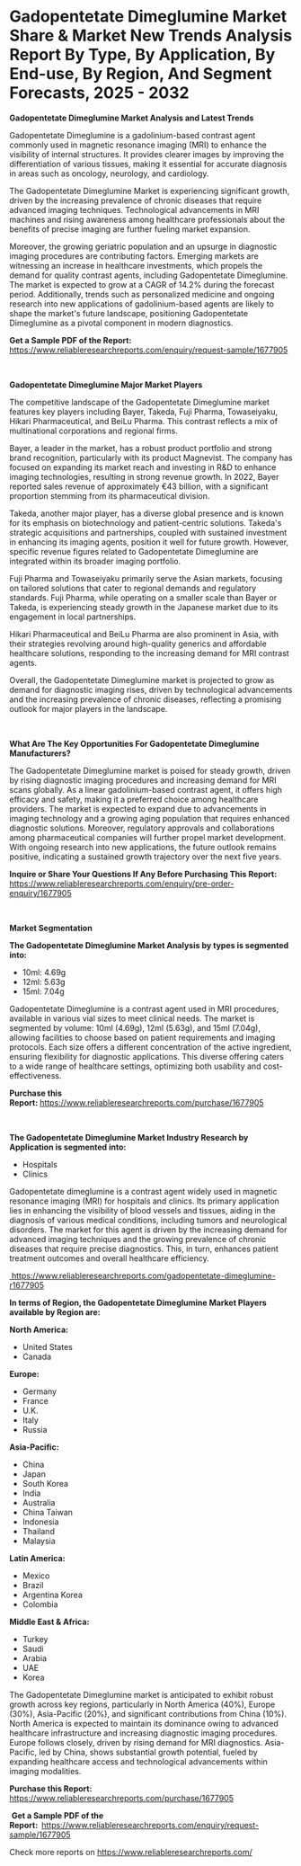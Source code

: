 <p><h1>Gadopentetate Dimeglumine Market Share & Market New Trends Analysis Report By Type, By Application, By End-use, By Region, And Segment Forecasts, 2025 - 2032</h1></p><p><strong>Gadopentetate Dimeglumine Market Analysis and Latest Trends</strong></p>
<p><p>Gadopentetate Dimeglumine is a gadolinium-based contrast agent commonly used in magnetic resonance imaging (MRI) to enhance the visibility of internal structures. It provides clearer images by improving the differentiation of various tissues, making it essential for accurate diagnosis in areas such as oncology, neurology, and cardiology. </p><p>The Gadopentetate Dimeglumine Market is experiencing significant growth, driven by the increasing prevalence of chronic diseases that require advanced imaging techniques. Technological advancements in MRI machines and rising awareness among healthcare professionals about the benefits of precise imaging are further fueling market expansion. </p><p>Moreover, the growing geriatric population and an upsurge in diagnostic imaging procedures are contributing factors. Emerging markets are witnessing an increase in healthcare investments, which propels the demand for quality contrast agents, including Gadopentetate Dimeglumine. The market is expected to grow at a CAGR of 14.2% during the forecast period. Additionally, trends such as personalized medicine and ongoing research into new applications of gadolinium-based agents are likely to shape the market's future landscape, positioning Gadopentetate Dimeglumine as a pivotal component in modern diagnostics.</p></p>
<p><strong>Get a Sample PDF of the Report:&nbsp;</strong> <a href="https://www.reliableresearchreports.com/enquiry/request-sample/1677905?utm_campaign=3031&utm_medium=2&utm_source=Github&utm_content=ia&utm_term=25032025&utm_id=gadopentetate-dimeglumine">https://www.reliableresearchreports.com/enquiry/request-sample/1677905</a></p>
<p>&nbsp;</p>
<p><strong>Gadopentetate Dimeglumine Major Market Players</strong></p>
<p><p>The competitive landscape of the Gadopentetate Dimeglumine market features key players including Bayer, Takeda, Fuji Pharma, Towaseiyaku, Hikari Pharmaceutical, and BeiLu Pharma. This contrast reflects a mix of multinational corporations and regional firms.</p><p>Bayer, a leader in the market, has a robust product portfolio and strong brand recognition, particularly with its product Magnevist. The company has focused on expanding its market reach and investing in R&D to enhance imaging technologies, resulting in strong revenue growth. In 2022, Bayer reported sales revenue of approximately €43 billion, with a significant proportion stemming from its pharmaceutical division.</p><p>Takeda, another major player, has a diverse global presence and is known for its emphasis on biotechnology and patient-centric solutions. Takeda's strategic acquisitions and partnerships, coupled with sustained investment in enhancing its imaging agents, position it well for future growth. However, specific revenue figures related to Gadopentetate Dimeglumine are integrated within its broader imaging portfolio.</p><p>Fuji Pharma and Towaseiyaku primarily serve the Asian markets, focusing on tailored solutions that cater to regional demands and regulatory standards. Fuji Pharma, while operating on a smaller scale than Bayer or Takeda, is experiencing steady growth in the Japanese market due to its engagement in local partnerships.</p><p>Hikari Pharmaceutical and BeiLu Pharma are also prominent in Asia, with their strategies revolving around high-quality generics and affordable healthcare solutions, responding to the increasing demand for MRI contrast agents. </p><p>Overall, the Gadopentetate Dimeglumine market is projected to grow as demand for diagnostic imaging rises, driven by technological advancements and the increasing prevalence of chronic diseases, reflecting a promising outlook for major players in the landscape.</p></p>
<p>&nbsp;</p>
<p><strong>What Are The Key Opportunities For Gadopentetate Dimeglumine Manufacturers?</strong></p>
<p><p>The Gadopentetate Dimeglumine market is poised for steady growth, driven by rising diagnostic imaging procedures and increasing demand for MRI scans globally. As a linear gadolinium-based contrast agent, it offers high efficacy and safety, making it a preferred choice among healthcare providers. The market is expected to expand due to advancements in imaging technology and a growing aging population that requires enhanced diagnostic solutions. Moreover, regulatory approvals and collaborations among pharmaceutical companies will further propel market development. With ongoing research into new applications, the future outlook remains positive, indicating a sustained growth trajectory over the next five years.</p></p>
<p><strong>Inquire or Share Your Questions If Any Before Purchasing This Report:</strong> <a href="https://www.reliableresearchreports.com/enquiry/pre-order-enquiry/1677905?utm_campaign=3031&utm_medium=2&utm_source=Github&utm_content=ia&utm_term=25032025&utm_id=gadopentetate-dimeglumine">https://www.reliableresearchreports.com/enquiry/pre-order-enquiry/1677905</a></p>
<p>&nbsp;</p>
<p><strong>Market Segmentation</strong></p>
<p><strong>The Gadopentetate Dimeglumine Market Analysis by types is segmented into:</strong></p>
<p><ul><li>10ml: 4.69g</li><li>12ml: 5.63g</li><li>15ml: 7.04g</li></ul></p>
<p><p>Gadopentetate Dimeglumine is a contrast agent used in MRI procedures, available in various vial sizes to meet clinical needs. The market is segmented by volume: 10ml (4.69g), 12ml (5.63g), and 15ml (7.04g), allowing facilities to choose based on patient requirements and imaging protocols. Each size offers a different concentration of the active ingredient, ensuring flexibility for diagnostic applications. This diverse offering caters to a wide range of healthcare settings, optimizing both usability and cost-effectiveness.</p></p>
<p><strong>Purchase this Report:&nbsp;</strong><a href="https://www.reliableresearchreports.com/purchase/1677905?utm_campaign=3031&utm_medium=2&utm_source=Github&utm_content=ia&utm_term=25032025&utm_id=gadopentetate-dimeglumine">https://www.reliableresearchreports.com/purchase/1677905</a></p>
<p>&nbsp;</p>
<p><strong>The Gadopentetate Dimeglumine Market Industry Research by Application is segmented into:</strong></p>
<p><ul><li>Hospitals</li><li>Clinics</li></ul></p>
<p><p>Gadopentetate dimeglumine is a contrast agent widely used in magnetic resonance imaging (MRI) for hospitals and clinics. Its primary application lies in enhancing the visibility of blood vessels and tissues, aiding in the diagnosis of various medical conditions, including tumors and neurological disorders. The market for this agent is driven by the increasing demand for advanced imaging techniques and the growing prevalence of chronic diseases that require precise diagnostics. This, in turn, enhances patient treatment outcomes and overall healthcare efficiency.</p></p>
<p><a href="https://www.reliableresearchreports.com/gadopentetate-dimeglumine-r1677905?utm_campaign=3031&utm_medium=2&utm_source=Github&utm_content=ia&utm_term=25032025&utm_id=gadopentetate-dimeglumine">&nbsp;https://www.reliableresearchreports.com/gadopentetate-dimeglumine-r1677905</a></p>
<p><strong>In terms of Region, the Gadopentetate Dimeglumine Market Players available by Region are:</strong></p>
<p>
    <p> <strong> North America: </strong>
        <ul>
            <li>United States</li>
            <li>Canada</li>
        </ul>
        </p> 
    <p> <strong> Europe: </strong>
        <ul>
            <li>Germany</li>
            <li>France</li>
            <li>U.K.</li>
            <li>Italy</li>
            <li>Russia</li>
        </ul>
        </p> 
    <p> <strong> Asia-Pacific: </strong>
        <ul>
            <li>China</li>
            <li>Japan</li>
            <li>South Korea</li>
            <li>India</li>
            <li>Australia</li>
            <li>China Taiwan</li>
            <li>Indonesia</li>
            <li>Thailand</li>
            <li>Malaysia</li>
        </ul>
        </p> 
    <p> <strong> Latin America: </strong>
        <ul>
            <li>Mexico</li>
            <li>Brazil</li>
            <li>Argentina Korea</li>
            <li>Colombia</li>
        </ul>
        </p> 
    <p> <strong> Middle East & Africa: </strong>
        <ul>
            <li>Turkey</li>
            <li>Saudi</li>
            <li>Arabia</li>
            <li>UAE</li>
            <li>Korea</li>
        </ul>
    </p>
    </p>
<p><p>The Gadopentetate Dimeglumine market is anticipated to exhibit robust growth across key regions, particularly in North America (40%), Europe (30%), Asia-Pacific (20%), and significant contributions from China (10%). North America is expected to maintain its dominance owing to advanced healthcare infrastructure and increasing diagnostic imaging procedures. Europe follows closely, driven by rising demand for MRI diagnostics. Asia-Pacific, led by China, shows substantial growth potential, fueled by expanding healthcare access and technological advancements within imaging modalities.</p></p>
<p><strong>Purchase this Report: </strong><a href="https://www.reliableresearchreports.com/purchase/1677905?utm_campaign=3031&utm_medium=2&utm_source=Github&utm_content=ia&utm_term=25032025&utm_id=gadopentetate-dimeglumine">https://www.reliableresearchreports.com/purchase/1677905</a></p>
<p>&nbsp;<strong>Get a Sample PDF of the Report:&nbsp;&nbsp;</strong><a href="https://www.reliableresearchreports.com/enquiry/request-sample/1677905?utm_campaign=3031&utm_medium=2&utm_source=Github&utm_content=ia&utm_term=25032025&utm_id=gadopentetate-dimeglumine">https://www.reliableresearchreports.com/enquiry/request-sample/1677905</a></p>
<p><strong></strong></p>
<p>Check more reports on <a href="https://www.reliableresearchreports.com/?utm_campaign=3031&utm_medium=2&utm_source=Github&utm_content=ia&utm_term=25032025&utm_id=gadopentetate-dimeglumine">https://www.reliableresearchreports.com/</a></p>